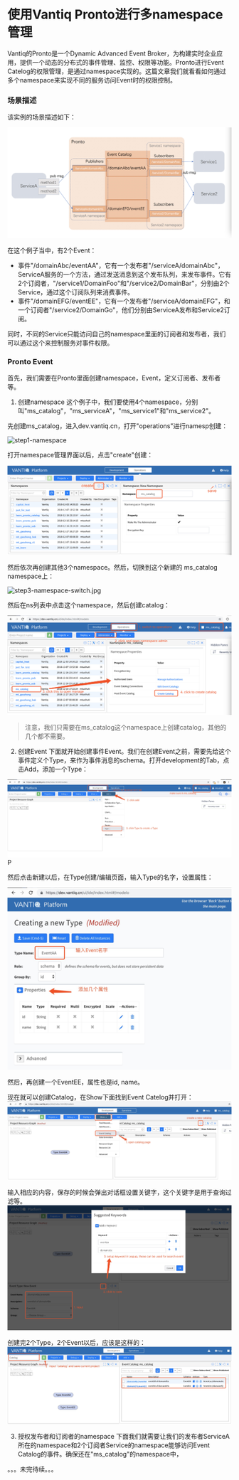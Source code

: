 # 使用Vantiq Pronto进行多namespace管理

Vantiq的Pronto是一个Dynamic Advanced Event Broker​，为构建实时企业应用，提供一个动态的分布式的事件管理、监控、权限等功能。Pronto进行Event Catelog的权限管理，是通过namespace实现的。这篇文章我们就看看如何通过多个namespace来实现不同的服务访问Event时的权限控制。

### 场景描述
该实例的场景描述如下：

![pronto-event-pub-sub](3_vantiq_pronto_tutorial_multi_ns/pronto-event-pub-sub.jpg?raw=true "Printo-Event_Pub_Sub")

在这个例子当中，有2个Event：
 * 事件"/domainAbc/eventAA"，它有一个发布者"/serviceA/domainAbc"，ServiceA服务的一个方法，通过发送消息到这个发布队列，来发布事件。它有2个订阅者，"/service1/DomainFoo"和"/service2/DomainBar"，分别由2个Service，通过这个订阅队列来消费事件。
 * 事件"/domainEFG/eventEE"，它有一个发布者"/serviceA/domainEFG"，和一个订阅者"/service2/DomainGo"，他们分别由ServiceA发布和Service2订阅。

同时，不同的Service只能访问自己的namespace里面的订阅者和发布者，我们可以通过这个来控制服务对事件权限。

### Pronto Event
首先，我们需要在Pronto里面创建namespace，Event，定义订阅者、发布者等。

1. 创建namespace
这个例子中，我们要使用4个namespace，分别叫"ms_catalog"，"ms_serviceA"，"ms_service1"和"ms_service2"。

先创建ms_catalog，进入dev.vantiq.cn，打开"operations"进行namesp创建：

![step1-namespace](3_vantiq_pronto_tutorial_multi_ns/step1-namespace.jpg.jpg?raw=true "namespace")

打开namespace管理界面以后，点击"create"创建：

![step2-namespace-create.jpg](3_vantiq_pronto_tutorial_multi_ns/step2-namespace-create.jpg?raw=true "create namespace")

然后依次再创建其他3个namespace。然后，切换到这个新建的 ms_catalog namespace上：

![step3-namespace-switch.jpg](3_vantiq_pronto_tutorial_multi_ns/step3-namespace-switch.jpg.jpg?raw=true "switch to catalog namespace")

然后在ns列表中点击这个namespace，然后创建catalog：

![step4-namespace-create-catalog.jpg](3_vantiq_pronto_tutorial_multi_ns/step4-namespace-create-catalog.jpg?raw=true "Create catalog")

>注意，我们只需要在ms_catalog这个namespace上创建catalog，其他的几个都不需要。

2. 创建Event
下面就开始创建事件Event。我们在创建Event之前，需要先给这个事件定义个Type，来作为事件消息的schema。打开development的Tab，点击Add，添加一个Type：

![step5-catalog-create-type.jpg](3_vantiq_pronto_tutorial_multi_ns/step5-catalog-create-type.jpg?raw=true "Create Type")P

然后点击新建以后，在Type创建/编辑页面，输入Type的名字，设置属性：

![step6-catalog-create-type-properties.jpg](3_vantiq_pronto_tutorial_multi_ns/step6-catalog-create-type-properties.jpg?raw=true "Create Type 2")

然后，再创建一个EventEE，属性也是id, name。

现在就可以创建Catalog，在Show下面找到Event Catelog并打开：
![step7-catalog-create-catalog1.jpg](3_vantiq_pronto_tutorial_multi_ns/step7-catalog-create-catalog1.jpg?raw=true "Create Type 2")


输入相应的内容，保存的时候会弹出对话框设置关键字，这个关键字是用于查询过滤等。
![step8-catalog-create-catalog2.jpg](3_vantiq_pronto_tutorial_multi_ns/step8-catalog-create-catalog2.jpg?raw=true "Create Catelog")

创建完2个Type，2个Event以后，应该是这样的：
![step9-catalog-create-catalog-list.jpg](3_vantiq_pronto_tutorial_multi_ns/step9-catalog-create-catalog-list.jpg?raw=true "Catelog List")

3. 授权发布者和订阅者的namespace
下面我们就需要让我们的发布者ServiceA所在的namespace和2个订阅者Service的namespace能够访问Event Catalog的事件。确保还在"ms_catalog"的namespace中，

。。。未完待续。。。